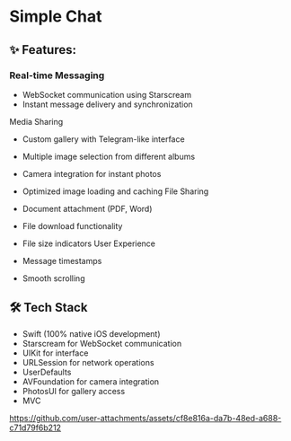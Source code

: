 # Simple Chat

## ✨ Features:
### Real-time Messaging
* WebSocket communication using Starscream
* Instant message delivery and synchronization

Media Sharing
* Custom gallery with Telegram-like interface
* Multiple image selection from different albums
* Camera integration for instant photos
* Optimized image loading and caching
File Sharing
* Document attachment (PDF, Word)
* File download functionality
* File size indicators
User Experience

* Message timestamps
* Smooth scrolling

## 🛠 Tech Stack
* Swift (100% native iOS development)
* Starscream for WebSocket communication
* UIKit for interface
* URLSession for network operations
* UserDefaults
* AVFoundation for camera integration
* PhotosUI for gallery access
* MVC


https://github.com/user-attachments/assets/cf8e816a-da7b-48ed-a688-c71d79f6b212



